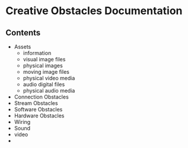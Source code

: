 # Creative Obstacles Documentation

## Contents
- Assets
  - information
  - visual image files
  - physical images
  - moving image files
  - physical video media
  - audio digital files
  - physical audio media
- Connection Obstacles
- Stream Obstacles
- Software Obstacles
- Hardware Obstacles
- Wiring
- Sound
- video
-
